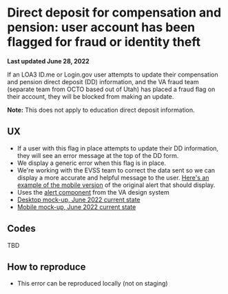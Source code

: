 # Direct deposit for compensation and pension: user account has been flagged for fraud or identity theft

**Last updated June 28, 2022**

If an LOA3 ID.me or Login.gov user attempts to update their compensation and pension direct deposit (DD) information, and the VA fraud team (separate team from OCTO based out of Utah) has placed a fraud flag on their account, they will be blocked from making an update.

**Note:** This does not apply to education direct deposit information.

## UX
- If a user with this flag in place attempts to update their DD information, they will see an error message at the top of the DD form.
- We display a generic error when this flag is in place.  
- We're working with the EVSS team to correct the data sent so we can display a more accurate and helpful message to the user. [Here's an example of the mobile version](https://www.sketch.com/s/1a920e73-1dcb-47c4-aae8-08656756c131/a/Ax3EAMY) of the original alert that should display.
- Uses the [alert component](https://design.va.gov/components/alert) from the VA design system
- [Desktop mock-up, June 2022 current state](https://www.sketch.com/s/1a920e73-1dcb-47c4-aae8-08656756c131/a/Kv1Q0yD)
- [Mobile mock-up, June 2022 current state](https://www.sketch.com/s/1a920e73-1dcb-47c4-aae8-08656756c131/a/wLdJ57D)

## Codes
TBD

## How to reproduce

- This error can be reproduced locally (not on staging)
